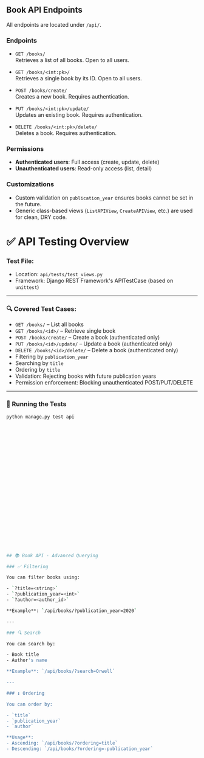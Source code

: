 

## Book API Endpoints

All endpoints are located under `/api/`.

### Endpoints

- `GET /books/`  
  Retrieves a list of all books. Open to all users.

- `GET /books/<int:pk>/`  
  Retrieves a single book by its ID. Open to all users.

- `POST /books/create/`  
  Creates a new book. Requires authentication.

- `PUT /books/<int:pk>/update/`  
  Updates an existing book. Requires authentication.

- `DELETE /books/<int:pk>/delete/`  
  Deletes a book. Requires authentication.

### Permissions

- **Authenticated users**: Full access (create, update, delete)
- **Unauthenticated users**: Read-only access (list, detail)

### Customizations

- Custom validation on `publication_year` ensures books cannot be set in the future.
- Generic class-based views (`ListAPIView`, `CreateAPIView`, etc.) are used for clean, DRY code.





# ✅ API Testing Overview

### Test File:
- Location: `api/tests/test_views.py`
- Framework: Django REST Framework's APITestCase (based on `unittest`)

---

### 🔍 Covered Test Cases:

- `GET /books/` – List all books
- `GET /books/<id>/` – Retrieve single book
- `POST /books/create/` – Create a book (authenticated only)
- `PUT /books/<id>/update/` – Update a book (authenticated only)
- `DELETE /books/<id>/delete/` – Delete a book (authenticated only)
- Filtering by `publication_year`
- Searching by `title`
- Ordering by `title`
- Validation: Rejecting books with future publication years
- Permission enforcement: Blocking unauthenticated POST/PUT/DELETE

---

### 🚀 Running the Tests

```bash
python manage.py test api

























## 📚 Book API - Advanced Querying

### ✅ Filtering

You can filter books using:

- `?title=<string>`
- `?publication_year=<int>`
- `?author=<author_id>`

**Example**: `/api/books/?publication_year=2020`

---

### 🔍 Search

You can search by:

- Book title
- Author's name

**Example**: `/api/books/?search=Orwell`

---

### ↕️ Ordering

You can order by:

- `title`
- `publication_year`
- `author`

**Usage**:
- Ascending: `/api/books/?ordering=title`
- Descending: `/api/books/?ordering=-publication_year`

